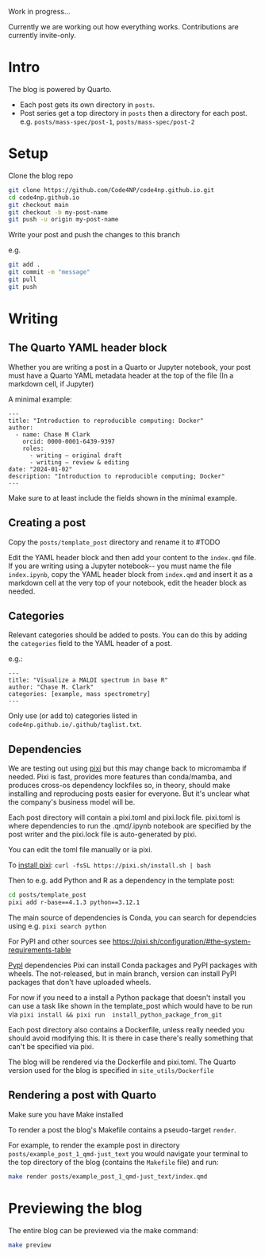 Work in progress...

Currently we are working out how everything works. Contributions are currently invite-only.

# Intro

The blog is powered by Quarto.

- Each post gets its own directory in `posts`.
- Post series get a top directory in `posts` then a directory for each post. e.g. `posts/mass-spec/post-1`, `posts/mass-spec/post-2`

# Setup

Clone the blog repo

```sh
git clone https://github.com/Code4NP/code4np.github.io.git
cd code4np.github.io
git checkout main
git checkout -b my-post-name
git push -u origin my-post-name
```

Write your post and push the changes to this branch

e.g.

```sh
git add .
git commit -m "message"
git pull
git push
```

# Writing

## The Quarto YAML header block

Whether you are writing a post in a Quarto or Jupyter notebook, your post must have a Quarto YAML metadata header at the top of the file (In a markdown cell, if Jupyter)

A minimal example:

```quarto
---
title: "Introduction to reproducible computing: Docker"
author:
  - name: Chase M Clark
    orcid: 0000-0001-6439-9397
    roles:  
      - writing – original draft
      - writing – review & editing
date: "2024-01-02"
description: "Introduction to reproducible computing; Docker"
---
```

Make sure to at least include the fields shown in the minimal example.

## Creating a post

Copy the `posts/template_post` directory and rename it to #TODO

Edit the YAML header block and then add your content to the `index.qmd` file. If you are writing using a Jupyter notebook-- you must name the file `index.ipynb`, copy the YAML header block from `index.qmd` and insert it as a markdown cell at the very top of your notebook, edit the header block as needed.

## Categories

Relevant categories should be added to posts. You can do this by adding the `categories` field to the YAML header of a post.

e.g.:

```qmd
---
title: "Visualize a MALDI spectrum in base R"
author: "Chase M. Clark"
categories: [example, mass spectrometry]
---
```

Only use (or add to) categories listed in `code4np.github.io/.github/taglist.txt`.

## Dependencies

We are testing out using [pixi](https://pixi.sh/) but this may change back to micromamba if needed. Pixi is fast, provides more features than conda/mamba, and produces cross-os dependency lockfiles so, in theory, should make installing and reproducing posts easier for everyone. But it's unclear what the company's business model will be.

Each post directory will contain a pixi.toml and pixi.lock file. pixi.toml is where dependencies to run the .qmd/.ipynb notebook are specified by the post writer and the pixi.lock file is auto-generated by pixi.

You can edit the toml file manually or ia pixi.


To [install pixi](https://pixi.sh/#installation): `curl -fsSL https://pixi.sh/install.sh | bash`

Then to e.g. add Python and R as a dependency in the template post:

```sh
cd posts/template_post
pixi add r-base==4.1.3 python==3.12.1
```

The main source of dependencies is Conda, you can search for dependcies using e.g. `pixi search python`

For PyPI and other sources see https://pixi.sh/configuration/#the-system-requirements-table


[PypI](https://pixi.sh/configuration/#pypi-dependencies-beta-feature) dependencies
Pixi can install Conda packages and PyPI packages with wheels. The not-released, but in main branch, version can install PyPI packages that don't have uploaded wheels.

For now if you need to a install a Python package that doesn't install you can use a task like shown in the template_post which would have to be run via `pixi install && pixi run  install_python_package_from_git`

Each post directory also contains a Dockerfile, unless really needed you should avoid modifying this. It is there in case there's really something that can't be specified via pixi.

The blog will be rendered via the Dockerfile and pixi.toml. The Quarto version used for the blog is specified in `site_utils/Dockerfile`

## Rendering a post with Quarto

Make sure you have Make installed

To render a post the blog's Makefile contains a pseudo-target `render`.

For example, to render the example post in directory `posts/example_post_1_qmd-just_text` you would navigate your terminal to the top directory of the blog (contains the `Makefile` file) and run:

```sh
make render posts/example_post_1_qmd-just_text/index.qmd
```

# Previewing the blog

The entire blog can be previewed via the make command:

```sh
make preview
```
